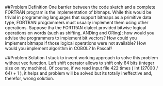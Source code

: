 ##Problem Definition
One barrier between the code sketch and a complete FORTRAN program is the implementation of bitmaps. While this would be trivial in programming languages that support bitmaps as a primitive data type, FORTRAN programmers must usually implement them using other operations. Suppose tha the FORTRAN dialect provided bitwise logical operations on words (such as shifting, ANDing and ORing); how would you advise the programmers to implement bit vectors? How could you implement bitmaps if those logical operations were not available? How would you implement algorithm in COBOL? In Pascal?


##Problem Solution
I stuck to invent working approach to solve this problem without vec function. Left shift operator allows to shift only 64 bits (integer size on my machine). Of course, if we read input file 422 times ( int (27000 / 64) + 1 ), it helps and problem will be solved but its totally ineffective and, therefor, wrong solution.
